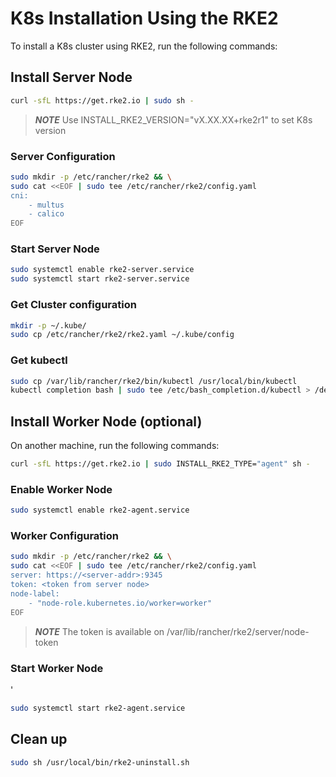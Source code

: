 # K8s Installation Using the RKE2

To install a K8s cluster using RKE2, run the following commands:

## Install Server Node

```bash
curl -sfL https://get.rke2.io | sudo sh -
```

> **_NOTE_** Use INSTALL_RKE2_VERSION="vX.XX.XX+rke2r1" to set K8s version

### Server Configuration

```bash
sudo mkdir -p /etc/rancher/rke2 && \
sudo cat <<EOF | sudo tee /etc/rancher/rke2/config.yaml
cni:
    - multus
    - calico
EOF
```

### Start Server Node

```bash
sudo systemctl enable rke2-server.service 
sudo systemctl start rke2-server.service
```

### Get Cluster configuration

```bash
mkdir -p ~/.kube/
sudo cp /etc/rancher/rke2/rke2.yaml ~/.kube/config
```

### Get kubectl

```sh
sudo cp /var/lib/rancher/rke2/bin/kubectl /usr/local/bin/kubectl
kubectl completion bash | sudo tee /etc/bash_completion.d/kubectl > /dev/null
```

## Install Worker Node (optional)

On another machine, run the following commands:

```sh
curl -sfL https://get.rke2.io | sudo INSTALL_RKE2_TYPE="agent" sh -
```

### Enable Worker Node

```sh
sudo systemctl enable rke2-agent.service
```


### Worker Configuration

```sh
sudo mkdir -p /etc/rancher/rke2 && \
sudo cat <<EOF | sudo tee /etc/rancher/rke2/config.yaml
server: https://<server-addr>:9345
token: <token from server node>
node-label:
    - "node-role.kubernetes.io/worker=worker"
EOF
```

> **_NOTE_** The token is available on /var/lib/rancher/rke2/server/node-token

### Start Worker Node
'
```sh
sudo systemctl start rke2-agent.service
```

## Clean up

```bash
sudo sh /usr/local/bin/rke2-uninstall.sh
```